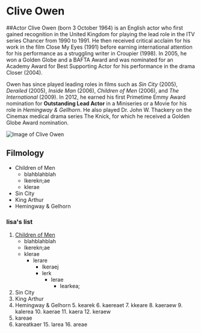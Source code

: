 # Clive Owen
<!---
[comment]: <> (this comment format did not work; works for MD but not when published on git - git takes html)
 hello world -->
 
<comment this out>

##Actor
Clive Owen (born 3 October 1964) is an English actor who first gained recognition in the United Kingdom for playing the lead role in the ITV series Chancer from 1990 to 1991. He then received critical acclaim for his work in the film Close My Eyes (1991) before earning international attention for his performance as a struggling writer in Croupier (1998). In 2005, he won a Golden Globe and a BAFTA Award and was nominated for an Academy Award for Best Supporting Actor for his performance in the drama Closer (2004).

Owen has since played leading roles in films such as *Sin City* (2005), *Derailed* (2005), *Inside Man* (2006), *Children of Men* (2006), and *The International* (2009). In 2012, he earned his first Primetime Emmy Award nomination for **Outstanding Lead Actor** in a Miniseries or a Movie for his role in *Hemingway & Gellhorn*. He also played Dr. John W. Thackery on the Cinemax medical drama series The Knick, for which he received a Golden Globe Award nomination.

![Image of Clive Owen](https://s-media-cache-ak0.pinimg.com/736x/f0/47/c2/f047c219927e68ed86b2ac22c7802474.jpg)

## Filmology

* Children of Men
	* blahblahblah
	* lkerekn;ae
	* klerae 
* Sin City
* King Arthur
* Hemingway & Gelhorn

### lisa's list
1. [Children of Men](http://www.imdb.com/title/tt0206634/) 
	* blahblahblah
	* lkerekn;ae
	* klerae 
		* lerare
			* lkeraej
			* lerk
				* lerae
					* learkea;
2. Sin City
3. King Arthur
4. Hemingway & Gelhorn
	5. kearek
		6. kaereaet
		7. kkeare
			8. kaeraew
				9. kalerea
				10. kaerae
					11. kaera
					12. keraew
13. kareae
14. kareatkaer
	15. larea
	16. areae
